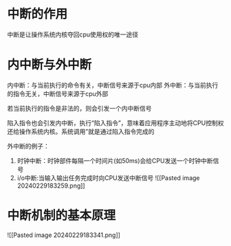 
# 中断的作用

中断是让操作系统内核夺回cpu使用权的唯一途径

# 内中断与外中断

内中断：与当前执行的命令有关，中断信号来源于cpu内部
外中断：与当前执行的指令无关，中断信号来源于cpu外部

若当前执行的指令是非法的，则会引发一个内中断信号

陷入指令也会引发内中断，执行“陷入指令”，意味着应用程序主动地将CPU控制权还给操作系统内核。系统调用”就是通过陷入指令完成的

外中断的例子：
1. 时钟中断：时钟部件每隔一个时间片(如50ms)会给CPU发送一个时钟中断信号
2. i/o中断:当输入输出任务完成时向CPU发送中断信号
![[Pasted image 20240229183259.png]]

# 中断机制的基本原理

![[Pasted image 20240229183341.png]]